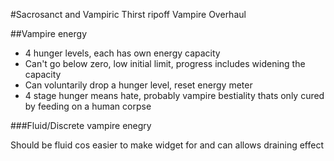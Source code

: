 #Sacrosanct and Vampiric Thirst ripoff Vampire Overhaul

##Vampire energy

* 4 hunger levels, each has own energy capacity
* Can't go below zero, low initial limit, progress includes widening the capacity
* Can voluntarily drop a hunger level, reset energy meter
* 4 stage hunger means hate, probably vampire bestiality thats only cured by feeding on a human corpse


###Fluid/Discrete vampire enegry 

Should be fluid cos easier to make widget for and can allows draining effect